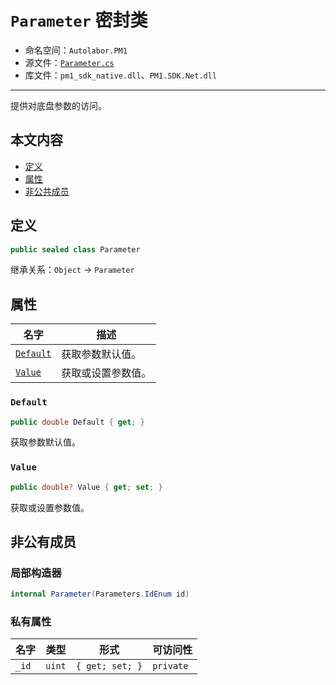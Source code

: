 # `Parameter` 密封类

* 命名空间：`Autolabor.PM1`
* 源文件：[`Parameter.cs`](https://github.com/autolaborcenter/Autolabor.PM1.SDK.Net/blob/master/PM1.SDK.Net/PM1.SDK.Net/Parameter.cs)
* 库文件：`pm1_sdk_native.dll`、`PM1.SDK.Net.dll`

---

提供对底盘参数的访问。

## 本文内容

* [定义](#定义)
* [属性](#属性)
* [非公共成员](#非公共成员)

## 定义

```c#
public sealed class Parameter
```

继承关系：`Object` → `Parameter`

## 属性

| 名字                    | 描述               |
| ----------------------- | ------------------ |
| [`Default`](#`Default`) | 获取参数默认值。   |
| [`Value`](#`Value`)     | 获取或设置参数值。 |

### `Default`

```c#
public double Default { get; }
```

获取参数默认值。

### `Value`

```c#
public double? Value { get; set; }
```

获取或设置参数值。

## 非公有成员

### 局部构造器

```c#
internal Parameter(Parameters.IdEnum id)
```

### 私有属性

| 名字  | 类型   | 形式            | 可访问性  |
| ----- | ------ | --------------- | --------- |
| `_id` | `uint` | `{ get; set; }` | `private` |

 




